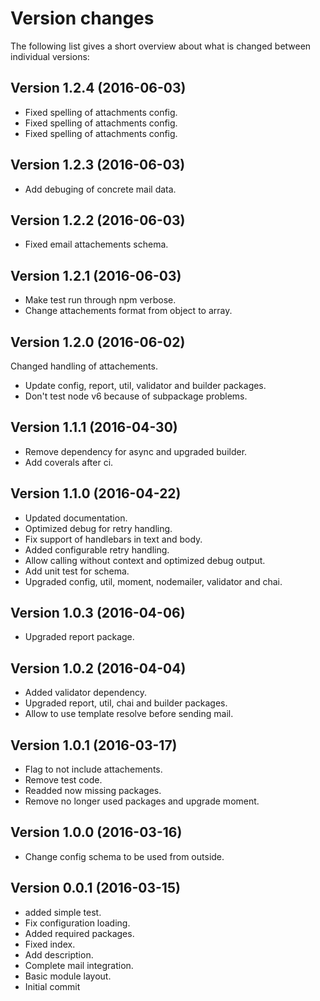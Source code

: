 Version changes
=================================================

The following list gives a short overview about what is changed between
individual versions:

Version 1.2.4 (2016-06-03)
-------------------------------------------------
- Fixed spelling of attachments config.
- Fixed spelling of attachments config.
- Fixed spelling of attachments config.

Version 1.2.3 (2016-06-03)
-------------------------------------------------
- Add debuging of concrete mail data.

Version 1.2.2 (2016-06-03)
-------------------------------------------------
- Fixed email attachements schema.

Version 1.2.1 (2016-06-03)
-------------------------------------------------
- Make test run through npm verbose.
- Change attachements format from object to array.

Version 1.2.0 (2016-06-02)
-------------------------------------------------
Changed handling of attachements.

- Update config, report, util, validator and builder packages.
- Don't test node v6 because of subpackage problems.

Version 1.1.1 (2016-04-30)
-------------------------------------------------
- Remove dependency for async and upgraded builder.
- Add coverals after ci.

Version 1.1.0 (2016-04-22)
-------------------------------------------------
- Updated documentation.
- Optimized debug for retry handling.
- Fix support of handlebars in text and body.
- Added configurable retry handling.
- Allow calling without context and optimized debug output.
- Add unit test for schema.
- Upgraded config, util, moment, nodemailer, validator and chai.

Version 1.0.3 (2016-04-06)
-------------------------------------------------
- Upgraded report package.

Version 1.0.2 (2016-04-04)
-------------------------------------------------
- Added validator dependency.
- Upgraded report, util, chai and builder packages.
- Allow to use template resolve before sending mail.

Version 1.0.1 (2016-03-17)
-------------------------------------------------
- Flag to not include attachements.
- Remove test code.
- Readded now missing packages.
- Remove no longer used packages and upgrade moment.

Version 1.0.0 (2016-03-16)
-------------------------------------------------
- Change config schema to be used from outside.

Version 0.0.1 (2016-03-15)
-------------------------------------------------
- added simple test.
- Fix configuration loading.
- Added required packages.
- Fixed index.
- Add description.
- Complete mail integration.
- Basic module layout.
- Initial commit

